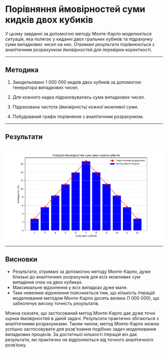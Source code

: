 # Порівняння ймовірностей суми кидків двох кубиків

У цьому завданні за допомогою методу Монте-Карло моделюється ситуація, яка полягає у киданні двох гральних кубиків та підрахунку суми випадкових чисел на них.  Отримані результати порівнюються з аналітичним розрахунком ймовірностей для перевірки коректності.

- - -

## Методика

1. Змодельовано 1 000 000 кидків двох кубиків за допомогою генератора випадкових чисел.

2. Для кожного кидка підраховувалась сума випадкових чисел.

3. Підрахована частота (ймовірність) кожної можливої суми.

4. Побудований графік порівняння з аналітичним розрахунком.

- - -

## Результати

![Графік порівняння ймовірностей](monte.png)

- - -

## Висновки

* Результати, отримані за допомогою методу Монте-Карло, дуже близькі до аналітичних розрахунків для всіх можливих сум випадіння очок на двох кубиках.
* Максимальне відхилення у всіх випадках дуже мале.
* Таке невелике відхилення пояснюється тим, що кількість ітерацій моделювання методом Монте-Карло досить велика (1 000 000), що забезпечує високу точність результатів.

Можна сказати, що застосований метод Монте-Карло дає дуже точні оцінки ймовірностей в даній задачі. Результати практично збігаються з аналітичними розрахунками. Таким чином, метод Монте-Карло можна успішно застосовувати для розв'язання подібних задач моделювання випадкових процесів. За достатньої кількості ітерацій він дає результати, які практично не відрізняються від точного аналітичного розв’язку.